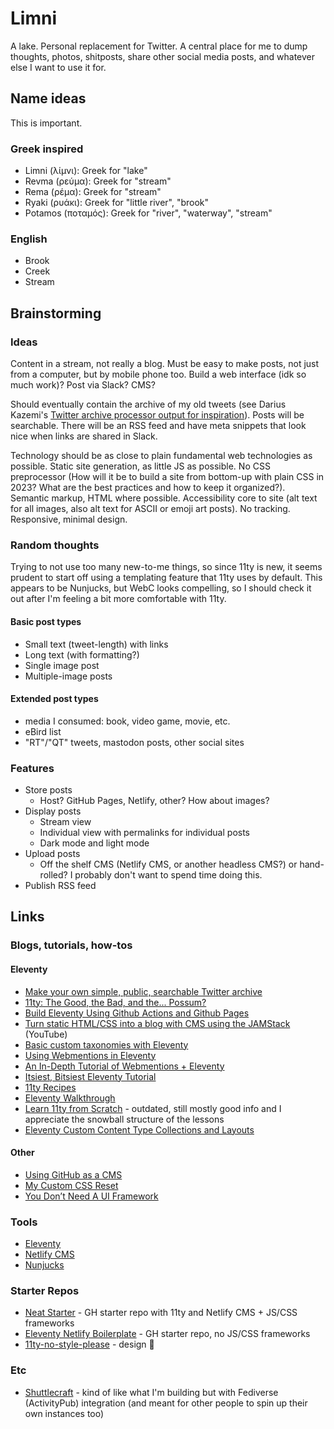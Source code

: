 # Limni

A lake. Personal replacement for Twitter. A central place for me to dump thoughts, photos, shitposts, share other social media posts, and whatever else I want to use it for.

## Name ideas
This is important.

### Greek inspired
- Limni (λίμνι): Greek for "lake"
- Revma (ρεύμα): Greek for "stream"
- Rema (ρέμα): Greek for "stream"
- Ryaki (ρυάκι): Greek for "little river", "brook"
- Potamos (ποταμός): Greek for "river", "waterway", "stream"

### English
- Brook
- Creek
- Stream

## Brainstorming
### Ideas
Content in a stream, not really a blog. Must be easy to make posts, not just from a computer, but by mobile phone too. Build a web interface (idk so much work)? Post via Slack? CMS?

Should eventually contain the archive of my old tweets (see Darius Kazemi's [Twitter archive processor output for inspiration](https://tinysubversions.com/twitter-archive/make-your-own/)). Posts will be searchable. There will be an RSS feed and have meta snippets that look nice when links are shared in Slack.

Technology should be as close to plain fundamental web technologies as possible. Static site generation, as little JS as possible. No CSS preprocessor (How will it be to build a site from bottom-up with plain CSS in 2023? What are the best practices and how to keep it organized?). Semantic markup, HTML where possible. Accessibility core to site (alt text for all images, also alt text for ASCII or emoji art posts). No tracking. Responsive, minimal design.

### Random thoughts
Trying to not use too many new-to-me things, so since 11ty is new, it seems prudent to start off using a templating feature that 11ty uses by default. This appears to be Nunjucks, but WebC looks compelling, so I should check it out after I'm feeling a bit more comfortable with 11ty.

#### Basic post types
- Small text (tweet-length) with links
- Long text (with formatting?)
- Single image post
- Multiple-image posts

#### Extended post types
- media I consumed: book, video game, movie, etc.
- eBird list
- "RT"/"QT" tweets, mastodon posts, other social sites

### Features
- Store posts
  - Host? GitHub Pages, Netlify, other? How about images?
- Display posts
  - Stream view
  - Individual view with permalinks for individual posts
  - Dark mode and light mode
- Upload posts
  - Off the shelf CMS (Netlify CMS, or another headless CMS?) or hand-rolled? I probably don't want to spend time doing this.
- Publish RSS feed

## Links
### Blogs, tutorials, how-tos
#### Eleventy
- [Make your own simple, public, searchable Twitter archive](https://tinysubversions.com/twitter-archive/make-your-own/)
- [11ty: The Good, the Bad, and the... Possum?](https://www.aleksandrhovhannisyan.com/blog/eleventy-the-good-the-bad-and-the-possum/)
- [Build Eleventy Using Github Actions and Github Pages](https://avinash.com.np/2020/05/18/build-eleventy-using-github-actions-and-github-pages/)
- [Turn static HTML/CSS into a blog with CMS using the JAMStack](https://www.youtube.com/watch?v=4wD00RT6d-g) (YouTube)
- [Basic custom taxonomies with Eleventy](https://www.webstoemp.com/blog/basic-custom-taxonomies-with-eleventy/)
- [Using Webmentions in Eleventy](https://mxb.dev/blog/using-webmentions-on-static-sites/)
- [An In-Depth Tutorial of Webmentions + Eleventy](https://sia.codes/posts/webmentions-eleventy-in-depth/)
- [Itsiest, Bitsiest Eleventy Tutorial](https://sia.codes/posts/itsiest-bitsiest-eleventy-tutorial/)
- [11ty Recipes](https://11ty.recipes/)
- [Eleventy Walkthrough](https://rphunt.github.io/eleventy-walkthrough/template-files.html#collections)
- [Learn 11ty from Scratch](https://learneleventyfromscratch.com/) - outdated, still mostly good info and I appreciate the snowball structure of the lessons
- [Eleventy Custom Content Type Collections and Layouts](https://www.joshcanhelp.com/eleventy-custom-content-type-collections/)

#### Other
- [Using GitHub as a CMS](https://nuro.dev/blog/using_github_as_a_cms)
- [My Custom CSS Reset](https://www.joshwcomeau.com/css/custom-css-reset/)
- [You Don’t Need A UI Framework](https://www.smashingmagazine.com/2022/05/you-dont-need-ui-framework/)

### Tools
- [Eleventy](https://www.11ty.dev/)
- [Netlify CMS](https://www.netlifycms.org/)
- [Nunjucks](https://mozilla.github.io/nunjucks/)

### Starter Repos
- [Neat Starter](https://github.com/surjithctly/neat-starter) - GH starter repo with 11ty and Netlify CMS + JS/CSS frameworks
- [Eleventy Netlify Boilerplate](https://github.com/danurbanowicz/eleventy-netlify-boilerplate) - GH starter repo, no JS/CSS frameworks
- [11ty-no-style-please](https://github.com/stopnoanime/11ty-no-style-please) - design 👀

### Etc
- [Shuttlecraft](https://shuttlecraft.net/) - kind of like what I'm building but with Fediverse (ActivityPub) integration (and meant for other people to spin up their own instances too)
